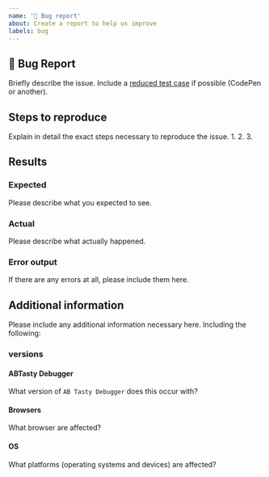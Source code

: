 ```yaml
---
name: '🐛 Bug report'
about: Create a report to help us improve
labels: bug
---
```


## 🐛 Bug Report

Briefly describe the issue.
Include a [reduced test case](https://css-tricks.com/reduced-test-cases/) if possible (CodePen or another).

## Steps to reproduce

Explain in detail the exact steps necessary to reproduce the issue. 1. 2. 3.

## Results

### Expected

Please describe what you expected to see.

### Actual

Please describe what actually happened.

### Error output

If there are any errors at all, please include them here.

## Additional information

Please include any additional information necessary here. Including the following:

### versions

#### ABTasty Debugger

What version of `AB Tasty Debugger` does this occur with?

#### Browsers

What browser are affected?

#### OS

What platforms (operating systems and devices) are affected?
